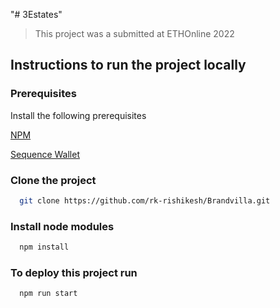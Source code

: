 "# 3Estates" 



> This project was a submitted at ETHOnline 2022
## Instructions to run the project locally

  
### Prerequisites

Install the following prerequisites

[NPM](https://nodejs.org)

[Sequence Wallet](https://sequence.app/wallet)

### Clone the project
```bash
  git clone https://github.com/rk-rishikesh/Brandvilla.git
```
### Install node modules
```bash
  npm install
```

### To deploy this project run

```bash
  npm run start
```
